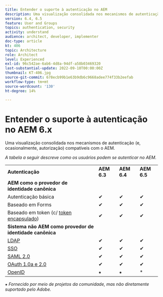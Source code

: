 ```yaml
---
title: Entender o suporte à autenticação no AEM
description: Uma visualização consolidada nos mecanismos de autenticação (e, ocasionalmente, autorização) compatíveis com o AEM.
version: 6.4, 6.5
feature: User and Groups
topics: authentication, security
activity: understand
audience: architect, developer, implementer
doc-type: article
kt: 406
topic: Architecture
role: Architect
level: Experienced
exl-id: 96c542ae-6ab6-4d8a-94df-a58b03469320
last-substantial-update: 2022-09-10T00:00:00Z
thumbnail: KT-406.jpg
source-git-commit: 678ecb99b1e63b9db6c9668adee774f33b2eefab
workflow-type: tm+mt
source-wordcount: '130'
ht-degree: 14%

---
```


# Entender o suporte à autenticação no AEM 6.x

Uma visualização consolidada nos mecanismos de autenticação (e, ocasionalmente, autorização) compatíveis com o AEM.

*A tabela a seguir descreve como os usuários podem se autenticar no AEM.*

<table>
    <tbody>
        <tr>
            <td><strong>Autenticação</strong></td>
            <td><strong>AEM 6.3</strong></td>
            <td><strong>AEM 6.4</strong></td>
            <td><strong>AEM 6.5</strong></td>
        </tr>
        <tr>
            <td><strong>AEM como o provedor de identidade canônica</strong></td>
            <td></td>
            <td></td>
            <td></td>
        </tr>
        <tr>
            <td>Autenticação básica</td>
            <td>✔</td>
            <td>✔</td>
            <td>✔</td>
        </tr>
        <tr>
            <td>Baseado em Forms</td>
            <td>✔</td>
            <td>✔</td>
            <td>✔</td>
        </tr>
        <tr>
            <td>Baseado em token (c/ <a href="https://experienceleague.adobe.com/docs/experience-manager-65/administering/security/encapsulated-token.html" target="_blank">token encapsulado</a>)</td>
            <td>✔</td>
            <td>✔</td>
            <td>✔</td>
        </tr>
        <tr>
            <td><strong>Sistema não AEM como provedor de identidade canônica</strong></td>
            <td></td>
            <td></td>
            <td></td>
            <tr>
                <td><a href="https://experienceleague.adobe.com/docs/experience-manager-65/administering/security/ldap-config.html" target="_blank">LDAP</a></td>
                <td>✔</td>
                <td>✔</td>
                <td>✔</td>
            </tr>
            <tr>
                <td><a href="https://experienceleague.adobe.com/docs/experience-manager-65/deploying/configuring/single-sign-on.html?lang=pt-BR" target="_blank">SSO</a></td>
                <td>✔</td>
                <td>✔</td>
                <td>✔</td>
            </tr>
            <tr>
                <td><a href="https://experienceleague.adobe.com/docs/experience-manager-65/administering/security/saml-2-0-authenticationhandler.html?lang=pt-BR" target="_blank">SAML 2.0</a></td>
                <td>✔</td>
                <td>✔</td>
                <td>✔</td>
            </tr>
            <tr>
                <td><a href="https://experienceleague.adobe.com/docs/events/assets/oauth-server-functionality-in-aem-7-23-14.pdf" target="_blank">OAuth 1.0a e 2.0</a></td>
                <td>✔</td>
                <td>✔</td>
                <td>✔</td>
            </tr>
            <tr>
                <td><a href="https://sling.apache.org/documentation/the-sling-engine/authentication/authentication-authenticationhandler/openid-authenticationhandler.html" target="_blank">OpenID</a></td>
                <td>⁕</td>
                <td>⁕</td>
                <td>*</td>
            </tr>
    </tbody>
</table>

⁕ *Fornecido por meio de projetos da comunidade, mas não diretamente suportado pelo Adobe.*
